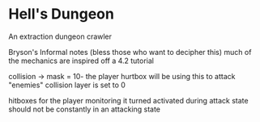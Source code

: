 # Hell's Dungeon
An extraction dungeon crawler

Bryson's Informal notes (bless those who want to decipher this)
much of the mechanics are inspired off a 4.2 tutorial

collision -> mask = 10- the player hurtbox will be using this to attack "enemies"
	collision layer is set to 0

hitboxes for the player monitoring it turned activated during attack state
	should not be constantly in an attacking state
